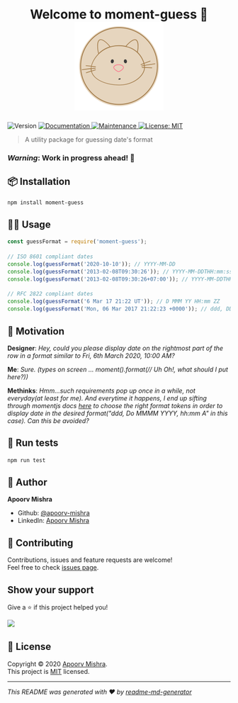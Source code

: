<h1 align="center">Welcome to moment-guess 👋<br> <img src="./logo.png" /></h1>
<p>
  <img alt="Version" src="https://img.shields.io/badge/version-1.0.3-blue.svg?cacheSeconds=2592000" />
  <a href="https://github.com/apoorv-mishra/moment-guess#readme" target="_blank">
    <img alt="Documentation" src="https://img.shields.io/badge/documentation-yes-brightgreen.svg" />
  </a>
  <a href="https://github.com/apoorv-mishra/moment-guess/graphs/commit-activity" target="_blank">
    <img alt="Maintenance" src="https://img.shields.io/badge/Maintained%3F-yes-green.svg" />
  </a>
  <a href="https://github.com/apoorv-mishra/moment-guess/blob/master/LICENSE" target="_blank">
    <img alt="License: MIT" src="https://img.shields.io/github/license/apoorv-mishra/moment-guess" />
  </a>
</p>

> A utility package for guessing date's format

### *Warning*: Work in progress ahead! 🚧

## :package: Installation

```sh
npm install moment-guess
```

## 👨‍💻 Usage
```javascript
const guessFormat = require('moment-guess');

// ISO 8601 compliant dates
console.log(guessFormat('2020-10-10')); // YYYY-MM-DD
console.log(guessFormat('2013-02-08T09:30:26')); // YYYY-MM-DDTHH:mm:ss
console.log(guessFormat('2013-02-08T09:30:26+07:00')); // YYYY-MM-DDTHH:mm:ssZ

// RFC 2822 compliant dates
console.log(guessFormat('6 Mar 17 21:22 UT')); // D MMM YY HH:mm ZZ
console.log(guessFormat('Mon, 06 Mar 2017 21:22:23 +0000')); // ddd, DD MMM YYYY HH:mm:ss ZZ
```
## :thinking: Motivation

**Designer**: *Hey, could you please display date on the rightmost part of the row in a format similar to Fri, 6th March 2020, 10:00 AM?*

**Me**: *Sure. (types on screen ... moment().format(// Uh Oh!, what should I put here?))*

**Methinks**: *Hmm...such requirements pop up once in a while, not everyday(at least for me). And everytime it happens, I end up sifting through momentjs docs [here](https://momentjs.com/docs/#/displaying/) to choose the right format tokens in order to display date in the desired format("ddd, Do MMMM YYYY, hh:mm A" in this case). Can this be avoided?*

## :hammer: Run tests

```sh
npm run test
```

## :man: Author

**Apoorv Mishra**

* Github: [@apoorv-mishra](https://github.com/apoorv-mishra)
* LinkedIn: [Apoorv Mishra](https://www.linkedin.com/in/apoorv-mishra-76a06249/)

## 🤝 Contributing

Contributions, issues and feature requests are welcome!<br />Feel free to check [issues page](https://github.com/apoorv-mishra/moment-guess/issues). 

## Show your support

Give a ⭐️ if this project helped you!

<a href="https://www.patreon.com/apoorvmishra">
  <img src="https://c5.patreon.com/external/logo/become_a_patron_button@2x.png" width="160">
</a>

## 📝 License

Copyright © 2020 [Apoorv Mishra](https://github.com/apoorv-mishra).<br />
This project is [MIT](https://github.com/apoorv-mishra/moment-guess/blob/master/LICENSE) licensed.

***
_This README was generated with ❤️ by [readme-md-generator](https://github.com/kefranabg/readme-md-generator)_
